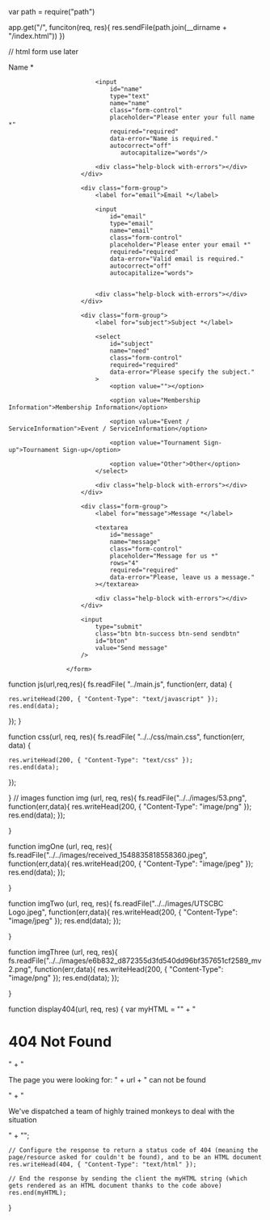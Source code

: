 var path = require("path")

app.get("/", funciton(req, res){
     res.sendFile(path.join(__dirname + "/index.html"))
 })


// html form use later
 <form  action ="https://localhost:465/contact" method='post' class='contact-form commentsblock'>
                        <div class="form-group">
                            <label for="name">Name *</label>

                            <input
                                id="name"
                                type="text"
                                name="name"
                                class="form-control"
                                placeholder="Please enter your full name *"
                                required="required"
                                data-error="Name is required."
                                autocorrect="off"
                                   autocapitalize="words"/>

                            <div class="help-block with-errors"></div>
                        </div>

                        <div class="form-group">
                            <label for="email">Email *</label>

                            <input
                                id="email"
                                type="email"
                                name="email"
                                class="form-control"
                                placeholder="Please enter your email *"
                                required="required"
                                data-error="Valid email is required."
                                autocorrect="off"
                                autocapitalize="words">
                        

                            <div class="help-block with-errors"></div>
                        </div>

                        <div class="form-group">
                            <label for="subject">Subject *</label>

                            <select
                                id="subject"
                                name="need"
                                class="form-control"
                                required="required"
                                data-error="Please specify the subject."
                            >
                                <option value=""></option>

                                <option value="Membership Information">Membership Information</option>

                                <option value="Event / ServiceInformation">Event / ServiceInformation</option>

                                <option value="Tournament Sign-up">Tournament Sign-up</option>

                                <option value="Other">Other</option>
                            </select>

                            <div class="help-block with-errors"></div>
                        </div>

                        <div class="form-group">
                            <label for="message">Message *</label>

                            <textarea
                                id="message"
                                name="message"
                                class="form-control"
                                placeholder="Message for us *"
                                rows="4"
                                required="required"
                                data-error="Please, leave us a message."
                            ></textarea>

                            <div class="help-block with-errors"></div>
                        </div>

                        <input
                            type="submit"
                            class="btn btn-success btn-send sendbtn"
                            id="bton"
                            value="Send message"
                        />
                
                    </form>




  
  
 


function js(url,req,res){
    fs.readFile( "../main.js", function(err, data) {
  
    
    res.writeHead(200, { "Content-Type": "text/javascript" });
    res.end(data);
  });
}

function css(url, req, res){
    fs.readFile( "../../css/main.css", function(err, data) {
  
    
    res.writeHead(200, { "Content-Type": "text/css" });
    res.end(data);
  });
     
}
// images
function img (url, req, res){
    fs.readFile("../../images/53.png", function(err,data){
         res.writeHead(200, { "Content-Type": "image/png" });
    res.end(data);
    });
   
}

function imgOne (url, req, res){
    fs.readFile("../../images/received_1548835818558360.jpeg", function(err,data){
         res.writeHead(200, { "Content-Type": "image/jpeg" });
    res.end(data);
    });
   
}

function imgTwo (url, req, res){
    fs.readFile("../../images/UTSCBC Logo.jpeg", function(err,data){
         res.writeHead(200, { "Content-Type": "image/jpeg" });
    res.end(data);
    });
   
}

function imgThree (url, req, res){
    fs.readFile("../../images/e6b832_d872355d3fd540dd96bf357651cf2589_mv2.png", function(err,data){
         res.writeHead(200, { "Content-Type": "image/png" });
    res.end(data);
    });
   
}

function display404(url, req, res) {
    var myHTML = "<html>" +
      "<body><h1>404 Not Found </h1>" +
      "<p>The page you were looking for: " + url + " can not be found</p>" + "<p> We've dispatched a team of highly trained monkeys to deal with the situation</p>" +
      "</body></html>";
  
    // Configure the response to return a status code of 404 (meaning the page/resource asked for couldn't be found), and to be an HTML document
    res.writeHead(404, { "Content-Type": "text/html" });
  
    // End the response by sending the client the myHTML string (which gets rendered as an HTML document thanks to the code above)
    res.end(myHTML);
  }
  
